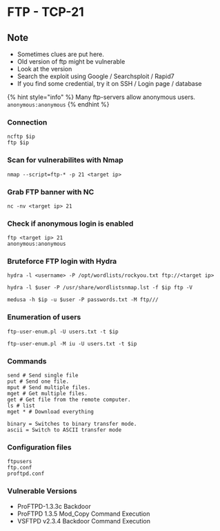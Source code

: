 # FTP - TCP-21

###

## Note

* Sometimes clues are put here.
* Old version of ftp might be vulnerable
* Look at the version
* Search the exploit using Google / Searchsploit / Rapid7
* If you find some credential, try it on SSH / Login page / database

{% hint style="info" %}
Many ftp-servers allow anonymous users. `anonymous:anonymous`
{% endhint %}

### Connection

```
ncftp $ip
ftp $ip
```

### Scan for vulnerabilites with Nmap

```
nmap --script=ftp-* -p 21 <target ip>
```

### Grab FTP banner with NC

```
nc -nv <target ip> 21
```

### Check if anonymous login is enabled

```
ftp <target ip> 21
anonymous:anonymous
```

### Bruteforce FTP login with Hydra

```
hydra -l <username> -P /opt/wordlists/rockyou.txt ftp://<target ip>
```

```
hydra -l $user -P /usr/share/wordlistsnmap.lst -f $ip ftp -V
```

```
medusa -h $ip -u $user -P passwords.txt -M ftp///
```

### Enumeration of users&#x20;

```
ftp-user-enum.pl -U users.txt -t $ip
```

```
ftp-user-enum.pl -M iu -U users.txt -t $ip
```

### Commands

```
send # Send single file
put # Send one file.
mput # Send multiple files.
mget # Get multiple files.
get # Get file from the remote computer.
ls # list 
mget * # Download everything

binary = Switches to binary transfer mode.
ascii = Switch to ASCII transfer mode
```

### Configuration files

```
ftpusers
ftp.conf
proftpd.conf
```

### Vulnerable Versions

* ProFTPD-1.3.3c Backdoor
* ProFTPD 1.3.5 Mod\_Copy Command Execution
* VSFTPD v2.3.4 Backdoor Command Execution
